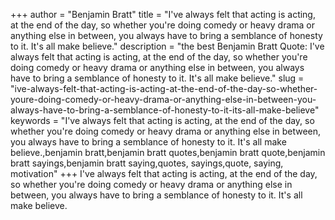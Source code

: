 +++
author = "Benjamin Bratt"
title = "I've always felt that acting is acting, at the end of the day, so whether you're doing comedy or heavy drama or anything else in between, you always have to bring a semblance of honesty to it. It's all make believe."
description = "the best Benjamin Bratt Quote: I've always felt that acting is acting, at the end of the day, so whether you're doing comedy or heavy drama or anything else in between, you always have to bring a semblance of honesty to it. It's all make believe."
slug = "ive-always-felt-that-acting-is-acting-at-the-end-of-the-day-so-whether-youre-doing-comedy-or-heavy-drama-or-anything-else-in-between-you-always-have-to-bring-a-semblance-of-honesty-to-it-its-all-make-believe"
keywords = "I've always felt that acting is acting, at the end of the day, so whether you're doing comedy or heavy drama or anything else in between, you always have to bring a semblance of honesty to it. It's all make believe.,benjamin bratt,benjamin bratt quotes,benjamin bratt quote,benjamin bratt sayings,benjamin bratt saying,quotes, sayings,quote, saying, motivation"
+++
I've always felt that acting is acting, at the end of the day, so whether you're doing comedy or heavy drama or anything else in between, you always have to bring a semblance of honesty to it. It's all make believe.

